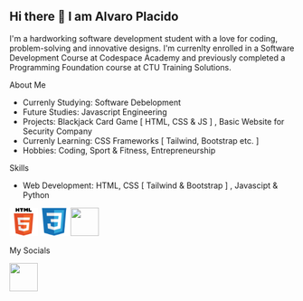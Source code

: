 ## Hi there 👋 I am Alvaro Placido

I'm a hardworking software development student with a love for coding, problem-solving and innovative designs. I'm currenlty enrolled in a Software Development Course at Codespace Academy and previously completed a Programming Foundation course at CTU Training Solutions. 

About Me
<ul>
  <li> Currenly Studying: Software Debelopment </li>
  <li> Future Studies: Javascript Engineering </li>
  <li> Projects: Blackjack Card Game [ HTML, CSS & JS ] , Basic Website for Security Company </li>
  <li> Currenly Learning: CSS Frameworks [ Tailwind, Bootstrap etc. ] </li>
  <li> Hobbies: Coding, Sport & Fitness, Entrepreneurship </li>
</ul>

Skills
<ul>
  <li>Web Development: HTML, CSS [ Tailwind & Bootstrap ] , Javascipt & Python </li>
</ul>
<img src="https://github.com/devicons/devicon/blob/master/icons/html5/html5-original-wordmark.svg?short_path=fcf9ff5" width="50" height="50">
<img src="https://github.com/devicons/devicon/blob/master/icons/css3/css3-original.svg" width ="50" height="50">
<img src="" width ="50" height="50">







My Socials

<img src="" width ="50" height="50">

<!--
**AlvaroP2003/AlvaroP2003** is a ✨ _special_ ✨ repository because its `README.md` (this file) appears on your GitHub profile.

Here are some ideas to get you started:

- 🔭 I’m currently working on ...
- 🌱 I’m currently learning ...
- 👯 I’m looking to collaborate on ...
- 🤔 I’m looking for help with ...
- 💬 Ask me about ...
- 📫 How to reach me: ...
- 😄 Pronouns: ...
- ⚡ Fun fact: ...
-->
